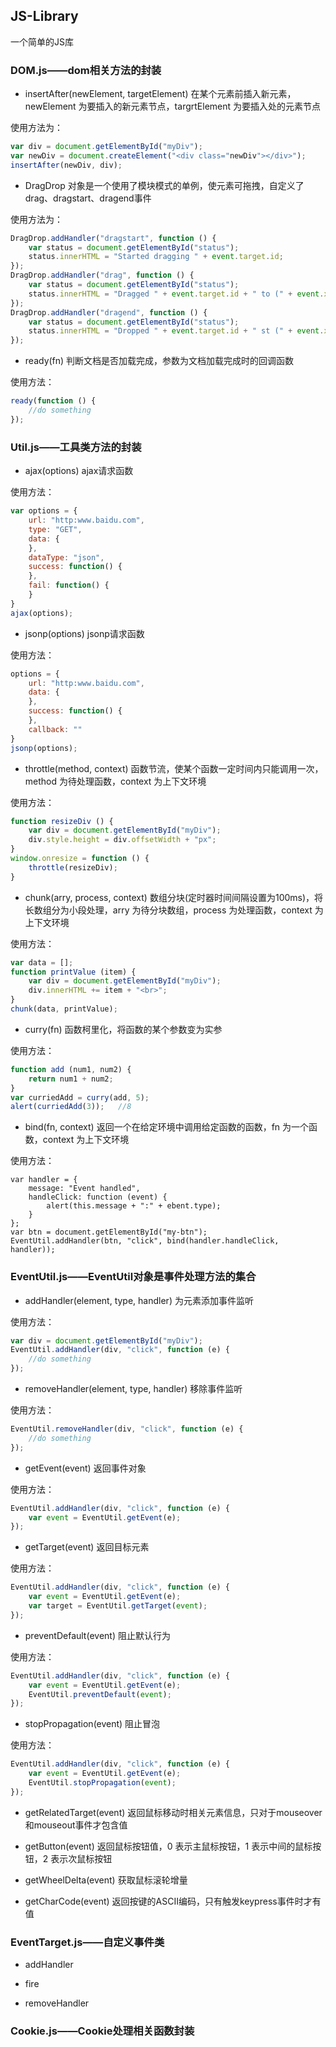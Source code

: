 ## JS-Library
一个简单的JS库

### DOM.js——dom相关方法的封装

* insertAfter(newElement, targetElement) 在某个元素前插入新元素，newElement 为要插入的新元素节点，targrtElement 为要插入处的元素节点

使用方法为：
```javascript
var div = document.getElementById("myDiv");
var newDiv = document.createElement("<div class="newDiv"></div>");
insertAfter(newDiv, div);
```

* DragDrop 对象是一个使用了模块模式的单例，使元素可拖拽，自定义了drag、dragstart、dragend事件

使用方法为：
```javascript
DragDrop.addHandler("dragstart", function () {
    var status = document.getElementById("status");
    status.innerHTML = "Started dragging " + event.target.id;
});
DragDrop.addHandler("drag", function () {
    var status = document.getElementById("status");
    status.innerHTML = "Dragged " + event.target.id + " to (" + event.x + ", " + event.y + ")";
});
DragDrop.addHandler("dragend", function () {
    var status = document.getElementById("status");
    status.innerHTML = "Dropped " + event.target.id + " st (" + event.x + ", " + event.y + ")";
});
```      

* ready(fn) 判断文档是否加载完成，参数为文档加载完成时的回调函数

使用方法：
```javascript
ready(function () {
    //do something
});
```

### Util.js——工具类方法的封装

* ajax(options) ajax请求函数

使用方法：
```javascript
var options = {
 	url: "http:www.baidu.com",
	type: "GET",
	data: {
	},
	dataType: "json",
	success: function() {
	},
	fail: function() {
	}
}
ajax(options);
```

* jsonp(options) jsonp请求函数

使用方法：
```javascript
options = {
	url: "http:www.baidu.com",
	data: {
	},
	success: function() {
	},
	callback: ""
}
jsonp(options);
```

* throttle(method, context) 函数节流，使某个函数一定时间内只能调用一次，method 为待处理函数，context 为上下文环境

使用方法：
```javascript
function resizeDiv () {
    var div = document.getElementById("myDiv");
    div.style.height = div.offsetWidth + "px";
}
window.onresize = function () {
    throttle(resizeDiv);
}
```

* chunk(arry, process, context) 数组分块(定时器时间间隔设置为100ms)，将长数组分为小段处理，arry 为待分块数组，process 为处理函数，context 为上下文环境

使用方法：
```javascript
var data = [];
function printValue (item) {
    var div = document.getElementById("myDiv");
    div.innerHTML += item + "<br>";
}
chunk(data, printValue);
```

* curry(fn) 函数柯里化，将函数的某个参数变为实参

使用方法：
```javascript
function add (num1, num2) {
    return num1 + num2;
}
var curriedAdd = curry(add, 5);
alert(curriedAdd(3));   //8
```

* bind(fn, context) 返回一个在给定环境中调用给定函数的函数，fn 为一个函数，context 为上下文环境

使用方法：
```javascipt
var handler = {
    message: "Event handled",
    handleClick: function (event) {
        alert(this.message + ":" + ebent.type);
    }
};
var btn = document.getElementById("my-btn");
EventUtil.addHandler(btn, "click", bind(handler.handleClick, handler));
```

### EventUtil.js——EventUtil对象是事件处理方法的集合

* addHandler(element, type, handler) 为元素添加事件监听

使用方法：
```javascript
var div = document.getElementById("myDiv");
EventUtil.addHandler(div, "click", function (e) {
    //do something
});
```

* removeHandler(element, type, handler) 移除事件监听

使用方法：
```javascript
EventUtil.removeHandler(div, "click", function (e) {
    //do something
});
```

* getEvent(event) 返回事件对象

使用方法：
```javascript
EventUtil.addHandler(div, "click", function (e) {
    var event = EventUtil.getEvent(e);
});
```

* getTarget(event) 返回目标元素

使用方法：
```javascript
EventUtil.addHandler(div, "click", function (e) {
    var event = EventUtil.getEvent(e);
    var target = EventUtil.getTarget(event);
});
```

* preventDefault(event) 阻止默认行为

使用方法：
```javascript
EventUtil.addHandler(div, "click", function (e) {
    var event = EventUtil.getEvent(e);
    EventUtil.preventDefault(event);
});
```

* stopPropagation(event) 阻止冒泡

使用方法：
```javascript
EventUtil.addHandler(div, "click", function (e) {
    var event = EventUtil.getEvent(e);
    EventUtil.stopPropagation(event);
});
```

* getRelatedTarget(event) 返回鼠标移动时相关元素信息，只对于mouseover和mouseout事件才包含值

* getButton(event) 返回鼠标按钮值，0 表示主鼠标按钮，1 表示中间的鼠标按钮，2 表示次鼠标按钮

* getWheelDelta(event) 获取鼠标滚轮增量

* getCharCode(event) 返回按键的ASCII编码，只有触发keypress事件时才有值

### EventTarget.js——自定义事件类

* addHandler

* fire

* removeHandler

### Cookie.js——Cookie处理相关函数封装
